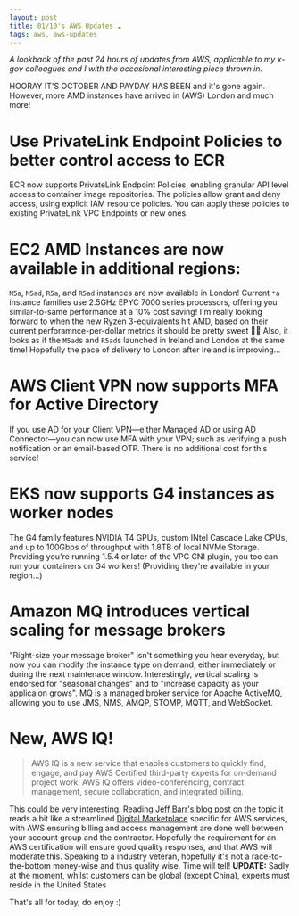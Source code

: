 ```yaml
---
layout: post
title: 01/10's AWS Updates ☁
tags: aws, aws-updates
---
```


_A lookback of the past 24 hours of updates from AWS, applicable to my x-gov colleagues and I with the occasional interesting piece thrown in._

HOORAY IT'S OCTOBER AND PAYDAY HAS BEEN and it's gone again. However, more AMD instances have arrived in (AWS) London and much more!

# Use PrivateLink Endpoint Policies to better control access to ECR
ECR now supports PrivateLink Endpoint Policies, enabling granular API level access to container image repositories.
The policies allow grant and deny access, using explicit IAM resource policies.
You can apply these policies to existing PrivateLink VPC Endpoints or new ones. 

# EC2 AMD Instances are now available in additional regions:
`M5a`, `M5ad`, `R5a`, and `R5ad` instances are now available in London! Current `*a` instance families use 2.5GHz EPYC 7000 series processors, offering you similar-to-same performance at a 10% cost saving! I'm really looking forward to when the new Ryzen 3-equivalents hit AMD, based on their current perforamnce-per-dollar metrics it should be pretty sweet 💸🎉
Also, it looks as if the `M5ad`s and `R5ad`s launched in Ireland and London at the same time! Hopefully the pace of delivery to London after Ireland is improving... 

# AWS Client VPN now supports MFA for Active Directory
If you use AD for your Client VPN—either Managed AD or using AD Connector—you can now use MFA with your VPN; such as verifying a push notification or an email-based OTP. There is no additional cost for this service!

# EKS now supports G4 instances as worker nodes
The G4 family features NVIDIA T4 GPUs, custom INtel Cascade Lake CPUs, and up to 100Gbps of throughput with 1.8TB of local NVMe Storage. 
Providing you're running 1.5.4 or later of the VPC CNI plugin, you too can run your containers on G4 workers! (Providing they're available in your region...)

# Amazon MQ introduces vertical scaling for message brokers
"Right-size your message broker" isn't something you hear everyday, but now you can modify the instance type on demand, either immediately or during the next maintenace window. Interestingly, vertical scaling is endorsed for "seasonal changes" and to "increase capacity as your applicaion grows". MQ is a managed broker service for Apache ActiveMQ, allowing you to use JMS, NMS, AMQP, STOMP, MQTT, and WebSocket. 

# New, AWS IQ!
> AWS IQ is a new service that enables customers to quickly find, engage, and pay AWS Certified third-party experts for on-demand project work. AWS IQ offers video-conferencing, contract management, secure collaboration, and integrated billing.  

This could be very interesting. Reading [Jeff Barr's blog post](https://aws.amazon.com/blogs/aws/aws-iq-get-help-from-aws-certified-third-party-experts-on-demand/) on the topic it reads a bit like a streamlined [Digital Marketplace](https://www.digitalmarketplace.service.gov.uk) specific for AWS services, with AWS ensuring billing and access management are done well between your account group and the contractor.
Hopefully the requirement for an AWS certification will ensure good quality responses, and that AWS will moderate this.
Speaking to a industry veteran, hopefully it's not a race-to-the-bottom money-wise and thus quality wise. Time will tell!
**UPDATE:** Sadly at the moment, whilst customers can be global (except China), experts must reside in the United States

That's all for today, do enjoy :) 
